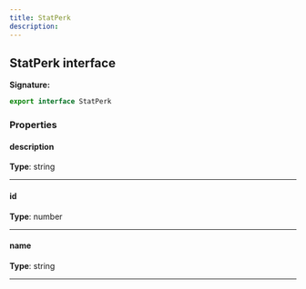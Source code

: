 ```yaml
---
title: StatPerk
description: 
---
```


## StatPerk interface



**Signature:**

```ts
export interface StatPerk 
```

### Properties

#### description



**Type**: string

---

#### id



**Type**: number

---

#### name



**Type**: string

---

